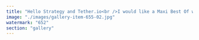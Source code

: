 ```yaml
---
title: "Hello Strategy and Tether.io<br />I would like a Maxi Best Of with Fries<br />Please"
image: "./images/gallery-item-655-02.jpg"
watermark: "652"
section: "gallery"
---
```

